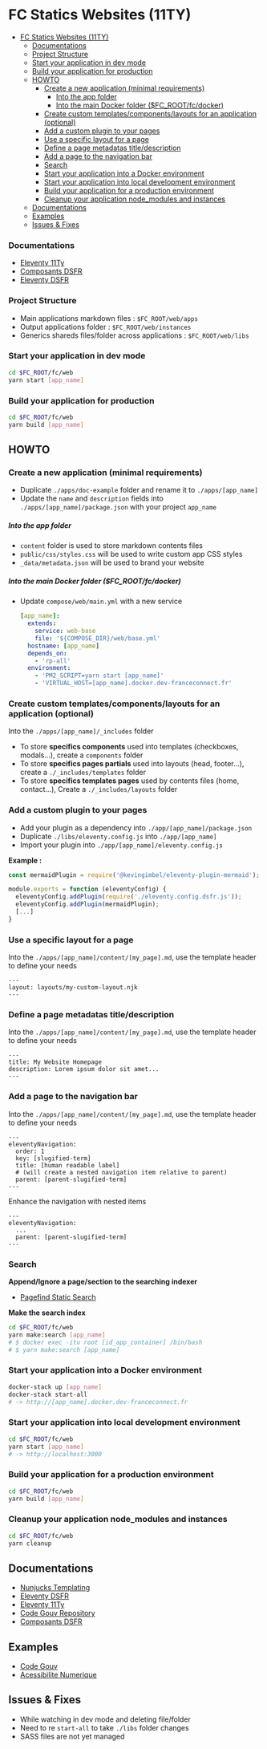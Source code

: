 # FC Statics Websites (11TY)

- [FC Statics Websites (11TY)](#fc-statics-websites-11ty)
  - [Documentations](#documentations)
  - [Project Structure](#project-structure)
  - [Start your application in dev mode](#start-your-application-in-dev-mode)
  - [Build your application for production](#build-your-application-for-production)
  - [HOWTO](#howto)
    - [Create a new application (minimal requirements)](#create-a-new-application-minimal-requirements)
      - [Into the app folder](#into-the-app-folder)
      - [Into the main Docker folder ($FC_ROOT/fc/docker)](#into-the-main-docker-folder-fc_rootfcdocker)
    - [Create custom templates/components/layouts for an application (optional)](#create-custom-templatescomponentslayouts-for-an-application-optional)
    - [Add a custom plugin to your pages](#add-a-custom-plugin-to-your-pages)
    - [Use a specific layout for a page](#use-a-specific-layout-for-a-page)
    - [Define a page metadatas title/description](#define-a-page-metadatas-titledescription)
    - [Add a page to the navigation bar](#add-a-page-to-the-navigation-bar)
    - [Search](#search)
    - [Start your application into a Docker environment](#start-your-application-into-a-docker-environment)
    - [Start your application into local development environment](#start-your-application-into-local-development-environment)
    - [Build your application for a production environment](#build-your-application-for-a-production-environment)
    - [Cleanup your application node_modules and instances](#cleanup-your-application-node_modules-and-instances)
  - [Documentations](#documentations-1)
  - [Examples](#examples)
  - [Issues \& Fixes](#issues--fixes)

### Documentations

- [Eleventy 11Ty](https://www.11ty.dev/docs/)
- [Composants DSFR](https://www.systeme-de-design.gouv.fr/elements-d-interface/composants/)
- [Eleventy DSFR](https://github.com/codegouvfr/eleventy-dsfr)

### Project Structure

- Main applications markdown files : `$FC_ROOT/web/apps`
- Output applications folder : `$FC_ROOT/web/instances`
- Generics shareds files/folder across applications : `$FC_ROOT/web/libs`

### Start your application in dev mode

```bash
cd $FC_ROOT/fc/web
yarn start [app_name]
```

### Build your application for production

```bash
cd $FC_ROOT/fc/web
yarn build [app_name]
```

## HOWTO

### Create a new application (minimal requirements)

- Duplicate `./apps/doc-example` folder and rename it to `./apps/[app_name]`
- Update the `name` and `description` fields into `./apps/[app_name]/package.json` with your project `app_name`

##### Into the app folder

- `content` folder is used to store markdown contents files
- `public/css/styles.css` will be used to write custom app CSS styles
- `_data/metadata.json` will be used to brand your website

##### Into the main Docker folder ($FC_ROOT/fc/docker)

- Update `compose/web/main.yml` with a new service
  ```yaml
  [app_name]:
    extends:
      service: web-base
      file: '${COMPOSE_DIR}/web/base.yml'
    hostname: [app_name]
    depends_on:
      - 'rp-all'
    environment:
      - 'PM2_SCRIPT=yarn start [app_name]'
      - 'VIRTUAL_HOST=[app_name].docker.dev-franceconnect.fr'
  ```

### Create custom templates/components/layouts for an application (optional)

Into the `./apps/[app_name]/_includes` folder

- To store **specifics components** used into templates (checkboxes, modals...), create a `components` folder
- To store **specifics pages partials** used into layouts (head, footer...), create a `./_includes/templates` folder
- To store **specifics templates pages** used by contents files (home, contact...), Create a `./_includes/layouts` folder

### Add a custom plugin to your pages

- Add your plugin as a dependency into `./app/[app_name]/package.json`
- Duplicate `./libs/eleventy.config.js` into `./app/[app_name]`
- Import your plugin into `./app/[app_name]/eleventy.config.js`

**Example :**

```javascript
const mermaidPlugin = require('@kevingimbel/eleventy-plugin-mermaid');

module.exports = function (eleventyConfig) {
  eleventyConfig.addPlugin(require('./eleventy.config.dsfr.js'));
  eleventyConfig.addPlugin(mermaidPlugin);
  [...]
}
```

### Use a specific layout for a page

Into the `./apps/[app_name]/content/[my_page].md`, use the template header to define your needs

```nunjucks
---
layout: layouts/my-custom-layout.njk
---
```

### Define a page metadatas title/description

Into the `./apps/[app_name]/content/[my_page].md`, use the template header to define your needs

```nunjucks
---
title: My Website Homepage
description: Lorem ipsum dolor sit amet...
---
```

### Add a page to the navigation bar

Into the `./apps/[app_name]/content/[my_page].md`, use the template header to define your needs

```nunjucks
---
eleventyNavigation:
  order: 1
  key: [slugified-term]
  title: [human readable label]
  # (will create a nested navigation item relative to parent)
  parent: [parent-slugified-term]
---
```

Enhance the navigation with nested items

```nunjucks
---
eleventyNavigation:
  ...
  parent: [parent-slugified-term]
---
```

### Search

**Append/Ignore a page/section to the searching indexer**

- [Pagefind Static Search](https://pagefind.app/docs/indexing/)

**Make the search index**

```bash
cd $FC_ROOT/fc/web
yarn make:search [app_name]
# $ docker exec -itu root [id_app_container] /bin/bash
# $ yarn make:search [app_name]
```

### Start your application into a Docker environment

```bash
docker-stack up [app_name]
docker-stack start-all
# -> http://[app_name].docker.dev-franceconnect.fr
```

### Start your application into local development environment

```bash
cd $FC_ROOT/fc/web
yarn start [app_name]
# -> http://localhost:3000
```

### Build your application for a production environment

```bash
cd $FC_ROOT/fc/web
yarn build [app_name]
```

### Cleanup your application node_modules and instances

```bash
cd $FC_ROOT/fc/web
yarn cleanup
```

## Documentations

- [Nunjucks Templating](https://mozilla.github.io/nunjucks/)
- [Eleventy DSFR](https://github.com/codegouvfr/eleventy-dsfr)
- [Eleventy 11Ty](https://www.11ty.dev/docs/)
- [Code Gouv Repository](https://github.com/codegouvfr/codegouv-website)
- [Composants DSFR](https://www.systeme-de-design.gouv.fr/elements-d-interface/composants/)

## Examples

- [Code Gouv](https://code.gouv.fr/)
- [Acessibilite Numerique](https://github.com/DISIC/accessibilite.numerique.gouv.fr/blob/main/CONTRIBUTING.md)

## Issues & Fixes

- While watching in dev mode and deleting file/folder
- Need to re `start-all` to take `./libs` folder changes
- SASS files are not yet managed
